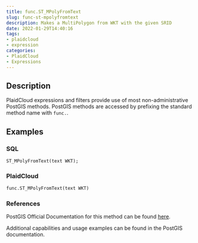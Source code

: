 ```yaml
---
title: func.ST_MPolyFromText
slug: func-st-mpolyfromtext
description: Makes a MultiPolygon from WKT with the given SRID
date: 2022-01-29T14:40:16
tags:
- plaidcloud
- expression
categories:
- PlaidCloud
- Expressions
---
```



## Description


PlaidCloud expressions and filters provide use of most non-administrative PostGIS methods. PostGIS methods are accessed by prefixing the standard method name with `func.`.



## Examples


### SQL



```
ST_MPolyFromText(text WKT);
```


### PlaidCloud



```python
func.ST_MPolyFromText(text WKT)
```


### References


PostGIS Official Documentation for this method can be found [here](https://postgis.net/docs/manual-3.1/ST_MPolyFromText.html).



Additional capabilities and usage examples can be found in the PostGIS documentation.


